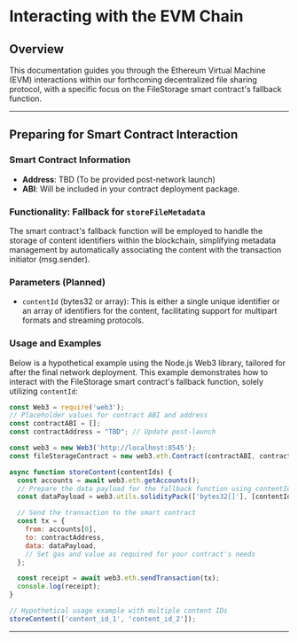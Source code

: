 # Interacting with the EVM Chain

## Overview

This documentation guides you through the Ethereum Virtual Machine (EVM) interactions within our forthcoming decentralized file sharing protocol, with a specific focus on the FileStorage smart contract's fallback function.

---

## Preparing for Smart Contract Interaction

### Smart Contract Information

- **Address**: TBD (To be provided post-network launch)
- **ABI**: Will be included in your contract deployment package.

### Functionality: Fallback for `storeFileMetadata`

The smart contract's fallback function will be employed to handle the storage of content identifiers within the blockchain, simplifying metadata management by automatically associating the content with the transaction initiator (msg.sender).

### Parameters (Planned)

- `contentId` (bytes32 or array): This is either a single unique identifier or an array of identifiers for the content, facilitating support for multipart formats and streaming protocols.

### Usage and Examples

Below is a hypothetical example using the Node.js Web3 library, tailored for after the final network deployment. This example demonstrates how to interact with the FileStorage smart contract's fallback function, solely utilizing `contentId`:

```javascript
const Web3 = require('web3');
// Placeholder values for contract ABI and address
const contractABI = []; 
const contractAddress = "TBD"; // Update post-launch

const web3 = new Web3('http://localhost:8545');
const fileStorageContract = new web3.eth.Contract(contractABI, contractAddress);

async function storeContent(contentIds) {
  const accounts = await web3.eth.getAccounts();
  // Prepare the data payload for the fallback function using contentIds
  const dataPayload = web3.utils.solidityPack(['bytes32[]'], [contentIds.map(id => web3.utils.asciiToHex(id))]);

  // Send the transaction to the smart contract
  const tx = {
    from: accounts[0],
    to: contractAddress,
    data: dataPayload,
    // Set gas and value as required for your contract's needs
  };

  const receipt = await web3.eth.sendTransaction(tx);
  console.log(receipt);
}

// Hypothetical usage example with multiple content IDs
storeContent(['content_id_1', 'content_id_2']);
```
---